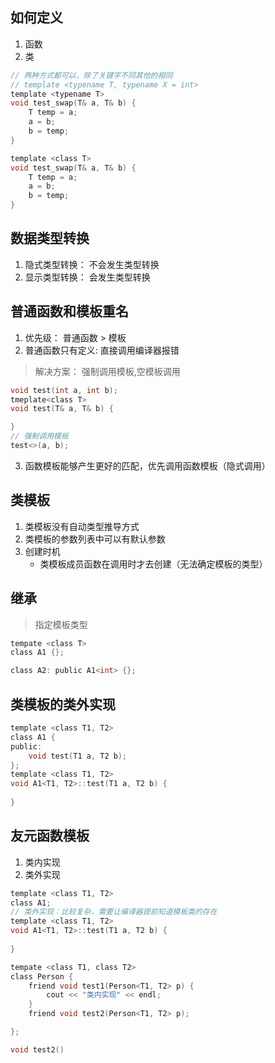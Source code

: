 ## 如何定义
1. 函数
2. 类
```c
// 两种方式都可以，除了关键字不同其他的相同
// template <typename T, typename X = int>
template <typename T> 
void test_swap(T& a, T& b) {
    T temp = a;
    a = b;
    b = temp;
}

template <class T> 
void test_swap(T& a, T& b) {
    T temp = a;
    a = b;
    b = temp;
}
```
## 数据类型转换
1. 隐式类型转换： 不会发生类型转换
2. 显示类型转换： 会发生类型转换

## 普通函数和模板重名
1. 优先级： 普通函数 > 模板
2. 普通函数只有定义: 直接调用编译器报错
> 解决方案： 强制调用模板,空模板调用
```c
void test(int a, int b);
tmeplate<class T>
void test(T& a, T& b) {

}
// 强制调用模板
test<>(a, b);
```
3. 函数模板能够产生更好的匹配，优先调用函数模板（隐式调用）

## 类模板
1. 类模板没有自动类型推导方式
2. 类模板的参数列表中可以有默认参数
3. 创建时机
   * 类模板成员函数在调用时才去创建（无法确定模板的类型）
  
   
## 继承
> 指定模板类型

```c
tempate <class T> 
class A1 {};

class A2: public A1<int> {};
```

## 类模板的类外实现
```c
template <class T1, T2>
class A1 {
public:
    void test(T1 a, T2 b);
};
template <class T1, T2>
void A1<T1, T2>::test(T1 a, T2 b) {
    
}
```

## 友元函数模板
1. 类内实现
2. 类外实现
```c
template <class T1, T2>
class A1;
// 类外实现：比较复杂，需要让编译器提前知道模板类的存在
template <class T1, T2>
void A1<T1, T2>::test(T1 a, T2 b) {
    
}

tempate <class T1, class T2> 
class Person {
    friend void test1(Person<T1, T2> p) {
        cout << "类内实现" << endl;
    }
    friend void test2(Person<T1, T2> p);

};

void test2()

```